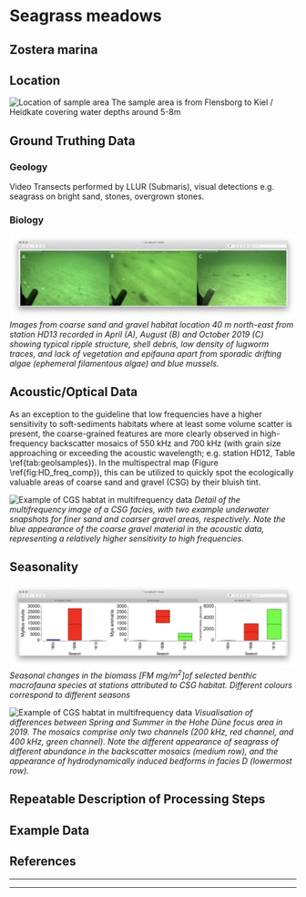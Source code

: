
# Seagrass meadows

## Zostera marina 


## Location
![Location of sample area](img/cgs_03.png)
The sample area is from Flensborg to Kiel / Heidkate covering water depths around 5-8m

## Ground Truthing Data
### Geology
Video Transects performed by LLUR (Submaris), visual detections e.g. seagrass on bright sand, stones, overgrown stones. 

### Biology

![Ground truthing of CGS facies](img/cgs_bio_01.png)
*Images from coarse sand and gravel habitat location 40 m north-east from station HD13 recorded in April (A), August (B) and October 2019 (C) showing typical ripple structure, shell debris, low density of lugworm traces, and lack of vegetation and epifauna apart from sporadic drifting algae (ephemeral filamentous algae) and blue mussels.*

## Acoustic/Optical Data

As an exception to the guideline that low frequencies have a higher sensitivity to soft-sediments habitats where at least some volume scatter is present, the coarse-grained features are more clearly observed in high-frequency backscatter mosaics of 550 kHz and 700 kHz (with grain size approaching or exceeding the acoustic wavelength; e.g. station HD12, Table \ref{tab:geolsamples}). In the multispectral map (Figure \ref{fig:HD_freq_comp}), this can be utilized to quickly spot the ecologically valuable areas of coarse sand and gravel (CSG) by their bluish tint. 

![Example of CGS habtat in multifrequency data](img/cgs_01.png)
*Detail of the multifrequency image of a CSG facies, with two example underwater snapshots for finer sand and coarser gravel areas, respectively. Note the blue appearance of the coarse gravel material in the acoustic data, representing a relatively higher sensitivity to high frequencies.*

## Seasonality

![Saisonality in CGS habitat](img/cgs_bio_02.png)
*Seasonal changes in the biomass [FM mg/m$^2$]of selected benthic macrofauna species at stations attributed to CSG habitat. Different colours correspond to different seasons*

![Example of CGS habtat in multifrequency data](img/cgs_02.png)
*Visualisation of differences between Spring and Summer in the Hohe Düne focus area in 2019. The mosaics comprise only two channels (200 kHz, red channel, and 400 kHz, green channel). Note the different appearance of seagrass of different abundance in the backscatter mosaics (medium row), and the appearance of hydrodynamically induced bedforms in facies D (lowermost row).*

## Repeatable Description of Processing Steps

## Example Data

## References

---


---
